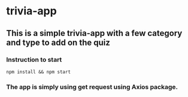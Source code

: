 # trivia-app

## This is a simple trivia-app with a few category and type to add on the quiz

### Instruction to start
```npm install && npm start```

### The app is simply using get request using Axios package. 
